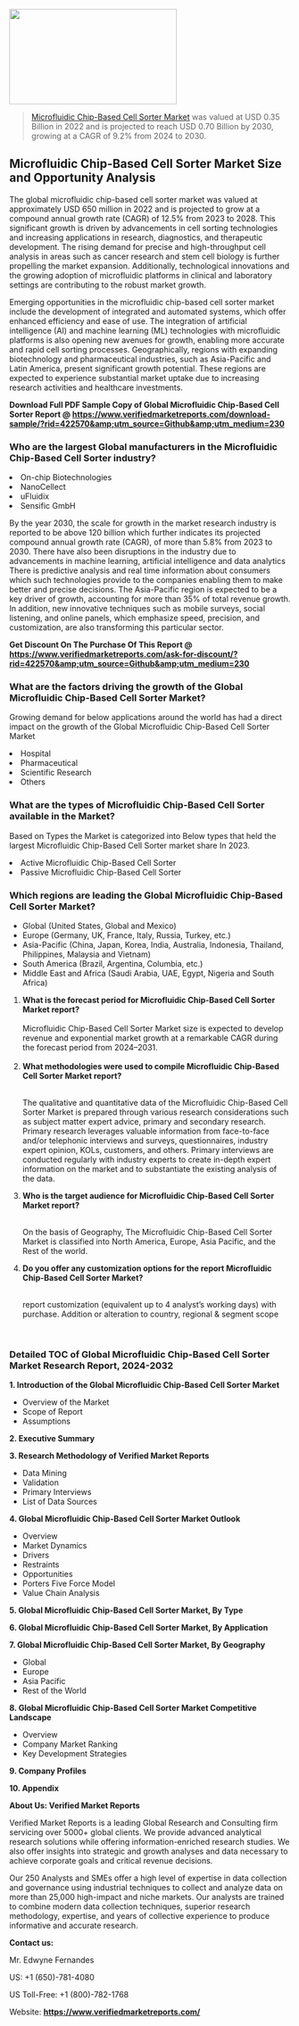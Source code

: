 <img src="https://ffe5etoiles.com/wp-content/uploads/2024/12/MST1-300x171.png" alt="" width="300" height="171" class="alignnone size-medium wp-image-20088" /><blockquote><p><p><a href="https://www.verifiedmarketreports.com/download-sample/?rid=422570&utm_source=Github&utm_medium=230" target="_blank">Microfluidic Chip-Based Cell Sorter Market</a> was valued at USD 0.35 Billion in 2022 and is projected to reach USD 0.70 Billion by 2030, growing at a CAGR of 9.2% from 2024 to 2030.</p></blockquote><p><h2>Microfluidic Chip-Based Cell Sorter Market Size and Opportunity Analysis</h2><p>The global microfluidic chip-based cell sorter market was valued at approximately USD 650 million in 2022 and is projected to grow at a compound annual growth rate (CAGR) of 12.5% from 2023 to 2028. This significant growth is driven by advancements in cell sorting technologies and increasing applications in research, diagnostics, and therapeutic development. The rising demand for precise and high-throughput cell analysis in areas such as cancer research and stem cell biology is further propelling the market expansion. Additionally, technological innovations and the growing adoption of microfluidic platforms in clinical and laboratory settings are contributing to the robust market growth.</p><p>Emerging opportunities in the microfluidic chip-based cell sorter market include the development of integrated and automated systems, which offer enhanced efficiency and ease of use. The integration of artificial intelligence (AI) and machine learning (ML) technologies with microfluidic platforms is also opening new avenues for growth, enabling more accurate and rapid cell sorting processes. Geographically, regions with expanding biotechnology and pharmaceutical industries, such as Asia-Pacific and Latin America, present significant growth potential. These regions are expected to experience substantial market uptake due to increasing research activities and healthcare investments.</p></p><p class=""><strong>Download Full PDF Sample Copy of Global Microfluidic Chip-Based Cell Sorter Report @ <a href="https://www.verifiedmarketreports.com/download-sample/?rid=422570&amp;utm_source=Github&amp;utm_medium=230" target="_blank">https://www.verifiedmarketreports.com/download-sample/?rid=422570&amp;utm_source=Github&amp;utm_medium=230</a></strong></p><h3 id="" class="">Who are the largest Global manufacturers in the Microfluidic Chip-Based Cell Sorter industry?</h3><p><li>On-chip Biotechnologies</li><li> NanoCellect</li><li> uFluidix</li><li> Sensific GmbH</li></p><div class=""><div class="" dir="" data-message-author-role="" data-message-id="" data-message-model-slug=""><div class=""><div class=""><div class=""><div class="" dir="" data-message-author-role="" data-message-id="" data-message-model-slug=""><div class=""><div class=""><p>By the year 2030, the scale for growth in the market research industry is reported to be above 120 billion which further indicates its projected compound annual growth rate (CAGR), of more than 5.8% from 2023 to 2030. There have also been disruptions in the industry due to advancements in machine learning, artificial intelligence and data analytics There is predictive analysis and real time information about consumers which such technologies provide to the companies enabling them to make better and precise decisions. The Asia-Pacific region is expected to be a key driver of growth, accounting for more than 35% of total revenue growth. In addition, new innovative techniques such as mobile surveys, social listening, and online panels, which emphasize speed, precision, and customization, are also transforming this particular sector.</p><p><strong>Get Discount On The Purchase Of This Report @&nbsp; <a href="https://www.verifiedmarketreports.com/ask-for-discount/?rid=422570&amp;utm_source=Github&amp;utm_medium=230" target="_blank">https://www.verifiedmarketreports.com/ask-for-discount/?rid=422570&amp;utm_source=Github&amp;utm_medium=230</a></strong></p></div></div></div></div></div></div></div></div><h3 id="" class="">What are the factors driving the growth of the Global Microfluidic Chip-Based Cell Sorter Market?</h3><p id="" class="">Growing demand for below applications around the world has had a direct impact on the growth of the Global Microfluidic Chip-Based Cell Sorter Market</p><p id="" class=""><li>Hospital</li><li> Pharmaceutical</li><li> Scientific Research</li><li> Others</li></p><h3 id="" class="">What are the types of Microfluidic Chip-Based Cell Sorter available in the Market?</h3><p id="" class="">Based on Types the Market is categorized into Below types that held the largest Microfluidic Chip-Based Cell Sorter market share In 2023.</p><p id="" class=""><li>Active Microfluidic Chip-Based Cell Sorter</li><li> Passive Microfluidic Chip-Based Cell Sorter</li></p><h3 id="" class="">Which regions are leading the Global Microfluidic Chip-Based Cell Sorter Market?</h3><ul><li>Global (United States, Global and Mexico)</li><li>Europe (Germany, UK, France, Italy, Russia, Turkey, etc.)</li><li>Asia-Pacific (China, Japan, Korea, India, Australia, Indonesia, Thailand, Philippines, Malaysia and Vietnam)</li><li>South America (Brazil, Argentina, Columbia, etc.)</li><li>Middle East and Africa (Saudi Arabia, UAE, Egypt, Nigeria and South Africa)</li></ul><p><ol><li><strong>What is the forecast period for Microfluidic Chip-Based Cell Sorter Market report?<br /></strong><br /><span data-sheets-root="1" data-sheets-value="{&quot;1&quot;:2,&quot;2&quot;:&quot;XXXX size is expected to develop revenue and exponential market growth at a remarkable CAGR during the forecast period from 2024&ndash;2030.&quot;}" data-sheets-userformat="{&quot;2&quot;:12674,&quot;4&quot;:{&quot;1&quot;:2,&quot;2&quot;:16776960},&quot;10&quot;:2,&quot;11&quot;:0,&quot;15&quot;:&quot;Arial&quot;,&quot;16&quot;:12}">Microfluidic Chip-Based Cell Sorter Market size is expected to develop revenue and exponential market growth at a remarkable CAGR during the forecast period from 2024&ndash;2031.</span><br /><br /></li><li><strong>What methodologies were used to compile Microfluidic Chip-Based Cell Sorter Market report?<br /><br /></strong><p>The qualitative and quantitative data of the&nbsp;Microfluidic Chip-Based Cell Sorter Market is prepared through various research considerations such as subject matter expert advice, primary and secondary research. Primary research leverages valuable information from face-to-face and/or telephonic interviews and surveys, questionnaires, industry expert opinion, KOLs, customers, and others. Primary interviews are conducted regularly with industry experts to create in-depth expert information on the market and to substantiate the existing analysis of the data.&nbsp;</p></li><li><strong>Who is the target audience for Microfluidic Chip-Based Cell Sorter Market report?<br /><br /></strong><p>On the basis of Geography, The&nbsp;Microfluidic Chip-Based Cell Sorter Market is classified into North America, Europe, Asia Pacific, and the Rest of the world.</p></li><li><strong>Do you offer any customization options for the report Microfluidic Chip-Based Cell Sorter Market?<br /><br /></strong><p>report customization (equivalent up to 4 analyst&rsquo;s working days) with purchase. Addition or alteration to country, regional &amp; segment scope</p><p>&nbsp;</p></li></ol></p><h3 id="" class="">Detailed TOC of Global Microfluidic Chip-Based Cell Sorter Market Research Report, 2024-2032</h3><p id="" class=""><strong>1. Introduction of the Global Microfluidic Chip-Based Cell Sorter Market</strong></p><ul><li>Overview of the Market</li><li>Scope of Report</li><li>Assumptions</li></ul><p id="" class=""><strong>2. Executive Summary</strong></p><p id="" class=""><strong>3. Research Methodology of&nbsp;Verified Market Reports</strong></p><ul><li>Data Mining</li><li>Validation</li><li>Primary Interviews</li><li>List of Data Sources</li></ul><p id="" class=""><strong>4. Global Microfluidic Chip-Based Cell Sorter Market Outlook</strong></p><ul><li>Overview</li><li>Market Dynamics</li><li>Drivers</li><li>Restraints</li><li>Opportunities</li><li>Porters Five Force Model</li><li>Value Chain Analysis</li></ul><p id="" class=""><strong>5. Global Microfluidic Chip-Based Cell Sorter Market, By&nbsp;Type</strong></p><p id="" class=""><strong>6. Global Microfluidic Chip-Based Cell Sorter Market, By Application</strong></p><p id="" class=""><strong>7. Global Microfluidic Chip-Based Cell Sorter Market, By Geography</strong></p><ul><li>Global</li><li>Europe</li><li>Asia Pacific</li><li>Rest of the World</li></ul><p id="" class=""><strong>8. Global Microfluidic Chip-Based Cell Sorter Market Competitive Landscape</strong></p><ul><li>Overview</li><li>Company Market Ranking</li><li>Key Development Strategies</li></ul><p id="" class=""><strong>9. Company Profiles</strong></p><p id="" class=""><strong>10. Appendix</strong></p><p id="" class=""><strong>About Us: Verified Market Reports</strong></p><p id="" class="">Verified Market Reports is a leading Global Research and Consulting firm servicing over 5000+ global clients. We provide advanced analytical research solutions while offering information-enriched research studies. We also offer insights into strategic and growth analyses and data necessary to achieve corporate goals and critical revenue decisions.</p><p id="" class="">Our 250 Analysts and SMEs offer a high level of expertise in data collection and governance using industrial techniques to collect and analyze data on more than 25,000 high-impact and niche markets. Our analysts are trained to combine modern data collection techniques, superior research methodology, expertise, and years of collective experience to produce informative and accurate research.</p><p id="" class=""><strong>Contact us:</strong></p><p id="" class="">Mr. Edwyne Fernandes</p><p id="" class="">US: +1 (650)-781-4080</p><p id="" class="">US Toll-Free: +1 (800)-782-1768</p><p id="" class="">Website: <a target="" data-test-app-aware-link=""><strong>https://www.verifiedmarketreports.com/</strong></a></p>
